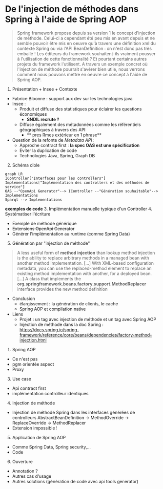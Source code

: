 # De l'injection de méthodes dans Spring à l'aide de Spring AOP

> Spring framework propose depuis sa version 1 le concept d'injection de méthode. Celui-ci a cependant été peu mis en avant depuis et ne semble pouvoir être mis en oeuvre qu'à travers une définition xml du contexte Spring ou via l'API BeanDefinition : on n'est donc pas très emballé ! Les éditeurs du framework souhaitent-ils vraiment pousser à l'utilisation de cette fonctionnalité ? Et pourtant certains autres projets du framework l'utilisent. A travers un exemple concret où l'injection de méthode pourrait s'avérer bien utile, nous verrons comment nous pouvons mettre en oeuvre ce concept à l'aide de Spring AOP.

1. Présentation + Insee + Contexte
  - Fabrice Bibonne : support aux dev sur les technologies java
  - Insee :
    - Produit et diffuse des statistiques pour éclairer les questions économiques
      - **SNDIL recrute ?**
    - Diffuse également des métadonnées comme les référentiels géographiques à travers des API
      - ** pres Rmes extérieur en 1 phrase**
  - Question de la refonte de _Metadata API_ :
    - Approche contract first : **la spec OAS est une spécification**
    - Eviter la duplication de code
    - Technologies Java, Spring, Graph DB
2. Schéma cible
```mermaid
graph LR
IController["Interfaces pour les controllers"]
Implementations["Implémentation des controllers et des méthodes de service"]
OAS --"OpenApi Generator"--> IController --"Génération souhaitable"--> Implementations
Sparql --> Implementations
``` 
**exemples de code**
3. Implémentation manuelle typique d'un Controller
4. Systématiser l'écriture
  - Exemple de méthode générique
  - ~~Extensions OpenApi Generator~~
  - Générer l'implémentation au runtime (comme Spring Data)
5. Génération par "injection de méthode"

> A less useful form of **method injection** than lookup method injection is the ability to replace arbitrary methods in a managed bean with another method implementation. [...]
> With XML-based configuration metadata, you can use the replaced-method element to replace an existing method implementation with another, for a deployed bean. [...] A class that implements the **org.springframework.beans.factory.support.MethodReplacer** interface provides the new method definition

<!--L'injection de méthode fonctionne en premier lieu avec l'annotation lookup qui injecte un bean du type retourné par la méthode. Un constructeur du dit bean doit prendre en argument 
les mêmes paramètres que la méthode : annotation @Lookup. L'appel à la méthode est donc remplacé à l'appel à un constructeur d'un bean de type identique à celui retourné par la méthode. 
On remplace donc l'appel à la méthode  par un appel à une méthode avec une signature identique (sinon exception levée). l'usage de cette annotation sert à gérer l'injection de beans 
de scopes différents. Ce qui peut également se faire grâce à l'AOP (https://docs.spring.io/spring-framework/reference/core/beans/factory-scopes.html#beans-factory-scopes-other-injection)
ET qui se fait automatiquement pour les bean type HttpRequest

Noter la limitation avec le component scanning qui ne prend en compte que les classes concrètes. Pour déclencher le mécanisme, il faut explicitement déclarer son bean comme devant être collecté

Nous utilisons la version moins courante (Arbitrary Method Replacement) qui permet de complètement remplacer la méthode par une autre séquence de code : il n'est pas nécessaire que la 
signature corresponde. Cette dernière est moins employée et il ne semble pas exister d'annotation pour la mettre en oeuvre.
-->

- Conclusion
  - élargissement : la génération de clients, le cache
  - Spring AOP et compilation native   
- Liens
  - Projet : un tag avec injection de méthode et un tag avec Spring AOP
  - Injection de méthode dans la doc Spring : https://docs.spring.io/spring-framework/reference/core/beans/dependencies/factory-method-injection.html

1. Spring AOP
  - Ce n'est pas
  - pgm orientée aspect
  - Proxy
3. Use case
  - Api contract first
  - implémentation controlleur identiques
4. Injection de méthode
  - Injection de méthode Spring dans les interfaces générées de controlleurs
    AbstractBeanDefinition -> MethodOverride -> ReplaceOverride -> MethodReplacer 
  - Extension impossible !
5. Application de Spring AOP
  - Comme Spring Data, Spring security,...
  - Code
6. Ouverture
  - Annotation ?
  - Autres cas d'usage
  - Autres solutions (génération de code avec api tools generator)
